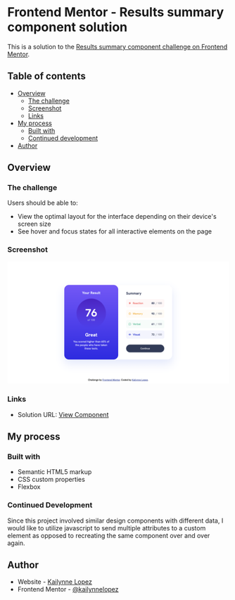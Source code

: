 # Frontend Mentor - Results summary component solution

This is a solution to the [Results summary component challenge on Frontend Mentor](https://www.frontendmentor.io/challenges/results-summary-component-CE_K6s0maV).
## Table of contents

- [Overview](#overview)
  - [The challenge](#the-challenge)
  - [Screenshot](#screenshot)
  - [Links](#links)
- [My process](#my-process)
  - [Built with](#built-with)
  - [Continued development](#continued-development)
- [Author](#author)

## Overview

### The challenge

Users should be able to:

- View the optimal layout for the interface depending on their device's screen size
- See hover and focus states for all interactive elements on the page

### Screenshot

![](assets/images/screenshot.png)

### Links

- Solution URL: [View Component](https://kailynnelopez.github.io/results-summary-component/)

## My process

### Built with

- Semantic HTML5 markup
- CSS custom properties
- Flexbox

### Continued Development
Since this project involved similar design components with different data, I would like to utilize javascript to send multiple attributes to a custom element as opposed to recreating the same component over and over again.

## Author
- Website - [Kailynne Lopez](https://kailynnelopez.com)
- Frontend Mentor - [@kailynnelopez](https://www.frontendmentor.io/profile/kailynnelopez)

